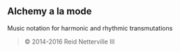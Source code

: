 Alchemy a la mode 
-----------------

Music notation for harmonic and rhythmic transmutations

> &#169; 2014-2016 Reid Netterville III

